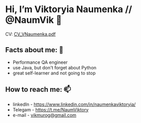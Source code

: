 # Hi, I’m Viktoryia Naumenka // @NaumVik 👋
CV: [CV_VNaumenka.pdf](https://github.com/NaumVik/NaumVik/blob/64df115c13ba6ed1b28847621da411f5dea50bd6/CV_VNaumenka.pdf)

## Facts about me: 💞️
- Performance QA engineer
- use Java, but don't forget about Python
- great self-learner and not going to stop

## How to reach me: 📫
- linkedIn - https://www.linkedin.com/in/naumenkaviktoryia/ 
- Telegam - https://t.me/NaumViktory 
- e-mail - vikmurog@gmail.com
<!---
NaumVik/NaumVik is a ✨ special ✨ repository because its `README.md` (this file) appears on your GitHub profile.
You can click the Preview link to take a look at your changes.👀🌱
--->
